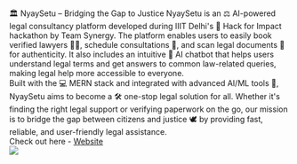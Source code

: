 🏛️ NyaySetu – Bridging the Gap to Justice
NyaySetu is an ⚖️ AI-powered legal consultancy platform developed during IIIT Delhi's 🏫 Hack for Impact hackathon by Team Synergy. The platform enables users to easily book verified lawyers 🧑‍⚖️, schedule consultations 📅, and scan legal documents 📄 for authenticity. It also includes an intuitive 🤖 AI chatbot that helps users understand legal terms and get answers to common law-related queries, making legal help more accessible to everyone.
<br>
Built with the 💻 MERN stack and integrated with advanced AI/ML tools 🧠, NyaySetu aims to become a 🛠️ one-stop legal solution for all. Whether it's finding the right legal support or verifying paperwork on the go, our mission is to bridge the gap between citizens and justice 🕊️ by providing fast, reliable, and user-friendly legal assistance.
<br>
Check out here - <a href="https://nyaysetu-1.onrender.com/" > Website </a>
<br>
<img src="https://media.licdn.com/dms/image/v2/D4E22AQFouww32gpa5A/feedshare-shrink_2048_1536/B4EZXr8sm6GYAs-/0/1743420314247?e=1747872000&v=beta&t=JMKisklTds3WSTn7mdl2VZgzLMDslZ7x0QgdBArKrqE" ></img>


